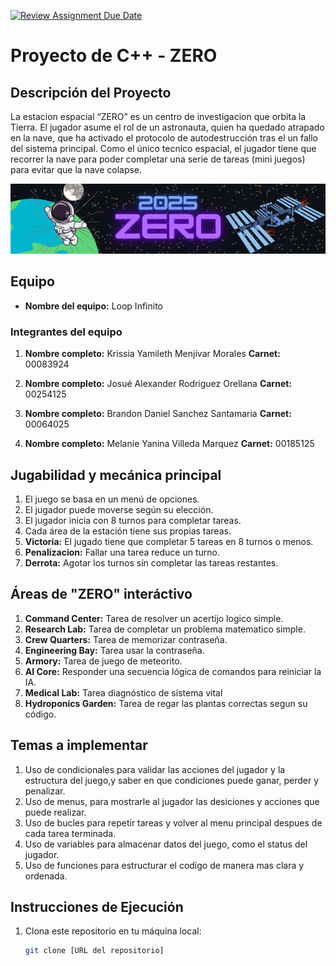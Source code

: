 [![Review Assignment Due Date](https://classroom.github.com/assets/deadline-readme-button-22041afd0340ce965d47ae6ef1cefeee28c7c493a6346c4f15d667ab976d596c.svg)](https://classroom.github.com/a/mi1WNrHU)
# Proyecto de C++ - ZERO

## Descripción del Proyecto

La estacion espacial “ZERO” es un centro de investigacion que orbita la Tierra. El jugador asume el rol de un astronauta, quien ha quedado atrapado en la nave, que ha activado el protocolo de autodestrucción tras el un fallo del sistema principal. Como el único tecnico espacial, el jugador tiene que recorrer la nave para poder completar una serie de tareas (mini juegos) para evitar que la nave colapse.

![Banner](https://github.com/ymill016/Images/blob/main/3.png)

## Equipo

- **Nombre del equipo:** Loop Infinito

### Integrantes del equipo

1. **Nombre completo:** Krissia Yamileth Menjívar Morales
   **Carnet:** 00083924

2. **Nombre completo:** Josué Alexander Rodriguez Orellana
   **Carnet:** 00254125

3. **Nombre completo:** Brandon Daniel Sanchez Santamaria 
   **Carnet:** 00064025

4. **Nombre completo:** Melanie Yanina Villeda Marquez 
   **Carnet:** 00185125 

## Jugabilidad y mecánica principal
1. El juego se basa en un menú de opciones.
2. El jugador puede moverse según su elección.
3. El jugador inicia con 8 turnos para completar tareas.
4. Cada área de la estación tiene sus propias tareas.
5. **Victoria:** El jugado tiene que completar 5 tareas en 8 turnos o menos.
6. **Penalizacion:** Fallar una tarea reduce un turno.
7. **Derrota:** Agotar los turnos sín completar las tareas restantes.

## Áreas de "ZERO" interáctivo
1. **Command Center:** Tarea de resolver un acertijo logico simple.
2. **Research Lab:** Tarea de completar un problema matematico simple.
3. **Crew Quarters:** Tarea de memorizar contraseña.
4. **Engineering Bay:** Tarea usar la contraseña.
5. **Armory:** Tarea de juego de meteorito.
6. **AI Core:** Responder una secuencia lógica de comandos para reiniciar la IA.
7. **Medical Lab:** Tarea diagnóstico de sistema vital
8. **Hydroponics Garden:** Tarea de regar las plantas correctas segun su código.

## Temas a implementar
1. Uso de condicionales para validar las acciones del jugador y la estructura del juego,y saber en que condiciones puede ganar, perder y penalizar.
2. Uso de menus, para mostrarle al jugador las desiciones y acciones que puede realizar.
3. Uso de bucles para repetir tareas y volver al menu principal despues de cada tarea terminada.
4. Uso de variables para almacenar datos del juego, como el status del jugador.
5. Uso de funciones para estructurar el codigo de manera mas clara y ordenada.

## Instrucciones de Ejecución

1. Clona este repositorio en tu máquina local:
   ```bash
   git clone [URL del repositorio]
